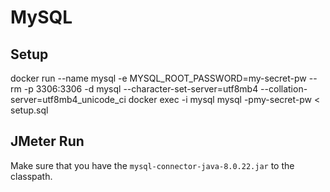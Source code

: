 # MySQL

## Setup

docker run --name mysql -e MYSQL_ROOT_PASSWORD=my-secret-pw  --rm -p 3306:3306 -d mysql --character-set-server=utf8mb4 --collation-server=utf8mb4_unicode_ci
docker exec -i mysql mysql -pmy-secret-pw < setup.sql

## JMeter Run

Make sure that you have the `mysql-connector-java-8.0.22.jar` to the classpath.

